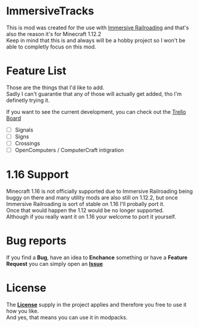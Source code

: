 # ImmersiveTracks

This is mod was created for the use with [Immersive Railroading](https://github.com/TeamOpenIndustry/ImmersiveRailroading "Immersive Railroading") and that's also the reason it's for Minecraft 1.12.2 <br >
Keep in mind that this is and always will be a hobby project so I won't be able to completly focus on this mod.

# Feature List

Those are the things that I'd like to add. <br />
Sadly I can't guarantie that any of those will actually get added, tho I'm definetly trying it.

If you want to see the current development, you can check out the [Trello Board](https://trello.com/b/yhs2ZZ6V/immersive-tracks "Immersive Tracks - Trello Board")

* [ ] Signals
* [ ] Signs
* [ ] Crossings
* [ ] OpenComputers / ComputerCraft intigration

# 1.16 Support

Minecraft 1.16 is not officially supported due to Immersive Railroading being buggy on there and many utility mods are also still on 1.12.2, but once Immersive Railroading is sort of stable on 1.16 I'll probally port it. <br />
Once that would happen the 1.12 would be no longer supported. <br />
Although if you really want it on 1.16 your welcome to port it yourself.

# Bug reports

If you find a **Bug**, have an idea to **Enchance** something or have a **Feature Request** you can simply open an [**Issue**](https://github.com/psyGamer/cQualizer/issues/new/choose "Open an Issue")

# License

The [**License**](https://github.com/psyGamer/cQualizer/blob/master/LICENSE "MIT License") supply in the project applies and therefore you free to use it how you like. <br />
And yes, that means you can use it in modpacks.
